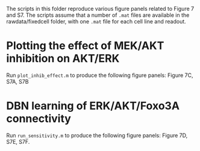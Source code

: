 The scripts in this folder reproduce various figure panels related to Figure 7 and S7.
The scripts assume that a number of `.mat` files are available in the rawdata/fixedcell
folder, with one `.mat` file for each cell line and readout.

# Plotting the effect of MEK/AKT inhibition on AKT/ERK

Run `plot_inhib_effect.m` to produce the following figure panels: Figure 7C, S7A, S7B

# DBN learning of ERK/AKT/Foxo3A connectivity

Run `run_sensitivity.m` to produce the following figure panels: Figure 7D, S7E, S7F.
